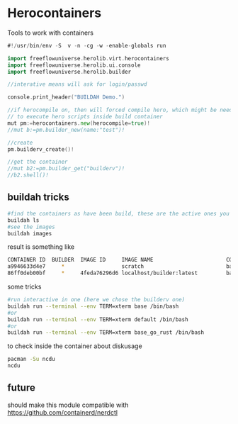 
# Herocontainers

Tools to work with containers

```go
#!/usr/bin/env -S  v -n -cg -w -enable-globals run

import freeflowuniverse.herolib.virt.herocontainers
import freeflowuniverse.herolib.ui.console
import freeflowuniverse.herolib.builder

//interative means will ask for login/passwd

console.print_header("BUILDAH Demo.")

//if herocompile on, then will forced compile hero, which might be needed in debug mode for hero 
// to execute hero scripts inside build container
mut pm:=herocontainers.new(herocompile=true)!
//mut b:=pm.builder_new(name:"test")!

//create 
pm.builderv_create()!

//get the container
//mut b2:=pm.builder_get("builderv")!
//b2.shell()!


```

## buildah tricks

```bash
#find the containers as have been build, these are the active ones you can work with
buildah ls
#see the images
buildah images
```

result is something like


```bash
CONTAINER ID  BUILDER  IMAGE ID     IMAGE NAME                       CONTAINER NAME
a9946633d4e7     *                  scratch                          base
86ff0deb00bf     *     4feda76296d6 localhost/builder:latest         base_go_rust
```

some tricks

```bash
#run interactive in one (here we chose the builderv one)
buildah run --terminal --env TERM=xterm base /bin/bash
#or
buildah run --terminal --env TERM=xterm default /bin/bash
#or
buildah run --terminal --env TERM=xterm base_go_rust /bin/bash

```

to check inside the container about diskusage

```bash
pacman -Su ncdu
ncdu
```


## future

should make this module compatible with https://github.com/containerd/nerdctl